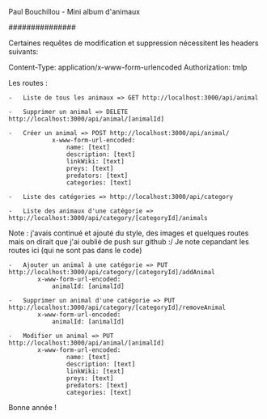 Paul Bouchillou - Mini album d'animaux

###############

Certaines requêtes de modification et suppression nécessitent les headers suivants:

Content-Type: application/x-www-form-urlencoded
Authorization: tmlp

Les routes : 

	-	Liste de tous les animaux => GET http://localhost:3000/api/animal

	-	Supprimer un animal => DELETE http://localhost:3000/api/animal/[animalId]

	-	Créer un animal => POST http://localhost:3000/api/animal/
				x-www-form-url-encoded:
					name: [text]
					description: [text]
					linkWiki: [text]
					preys: [text]
					predators: [text]
					categories: [text]

	-	Liste des catégories => http://localhost:3000/api/category

	-	Liste des animaux d'une catégorie => http://localhost:3000/api/category/[categoryId]/animals

Note : j'avais continué et ajouté du style, des images et quelques routes
mais on dirait que j'ai oublié de push sur github :/
Je note cepandant les routes ici (qui ne sont pas dans le code)

	-	Ajouter un animal à une catégorie => PUT http://localhost:3000/api/category/[categoryId]/addAnimal
			x-www-form-url-encoded:
				animalId: [animalId]

	-	Supprimer un animal d'une catégorie => PUT http://localhost:3000/api/category/[categoryId]/removeAnimal
			x-www-form-url-encoded:
				animalId: [animalId]

	-	Modifier un animal => PUT http://localhost:3000/api/animal/[animalId]
			x-www-form-url-encoded:
					name: [text]
					description: [text]
					linkWiki: [text]
					preys: [text]
					predators: [text]
					categories: [text]
         
Bonne année !

